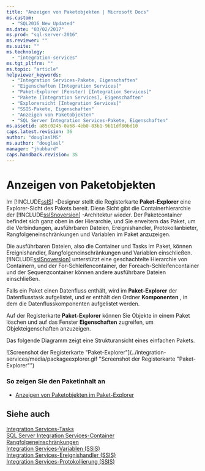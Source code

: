 ```yaml
---
title: "Anzeigen von Paketobjekten | Microsoft Docs"
ms.custom: 
  - "SQL2016_New_Updated"
ms.date: "03/02/2017"
ms.prod: "sql-server-2016"
ms.reviewer: ""
ms.suite: ""
ms.technology: 
  - "integration-services"
ms.tgt_pltfrm: ""
ms.topic: "article"
helpviewer_keywords: 
  - "Integration Services-Pakete, Eigenschaften"
  - "Eigenschaften [Integration Services]"
  - "Paket-Explorer (Fenster) [Integration Services]"
  - "Pakete [Integration Services], Eigenschaften"
  - "Explorersicht [Integration Services]"
  - "SSIS-Pakete, Eigenschaften"
  - "Anzeigen von Paketobjekten"
  - "SQL Server Integration Services-Pakete, Eigenschaften"
ms.assetid: a85c0245-0a68-4eb0-83b1-9b11df80bd10
caps.latest.revision: 36
author: "douglaslMS"
ms.author: "douglasl"
manager: "jhubbard"
caps.handback.revision: 35
---
```

# Anzeigen von Paketobjekten
  Im [!INCLUDE[ssIS](../includes/ssis-md.md)] -Designer stellt die Registerkarte **Paket-Explorer** eine Explorer-Sicht des Pakets bereit. Diese Sicht gibt die Containerhierarchie der [!INCLUDE[ssISnoversion](../includes/ssisnoversion-md.md)] -Architektur wieder. Der Paketcontainer befindet sich ganz oben in der Hierarchie, und Sie erweitern das Paket, um die Verbindungen, ausführbaren Dateien, Ereignishandler, Protokollanbieter, Rangfolgeneinschränkungen und Variablen im Paket anzuzeigen.  
  
 Die ausführbaren Dateien, also die Container und Tasks im Paket, können Ereignishandler, Rangfolgeneinschränkungen und Variablen einschließen. [!INCLUDE[ssISnoversion](../includes/ssisnoversion-md.md)] unterstützt eine geschachtelte Hierarchie von Containern, und der For-Schleifencontainer, der Foreach-Schleifencontainer und der Sequenzcontainer können andere ausführbare Dateien einschließen.  
  
 Falls ein Paket einen Datenfluss enthält, wird im **Paket-Explorer** der Datenflusstask aufgelistet, und er enthält den Ordner **Komponenten** , in dem die Datenflusskomponenten aufgelistet werden.  
  
 Auf der Registerkarte **Paket-Explorer** können Sie Objekte in einem Paket löschen und auf das Fenster **Eigenschaften** zugreifen, um Objekteigenschaften anzuzeigen.  
  
 Das folgende Diagramm zeigt eine Strukturansicht eines einfachen Pakets.  
  
 ![Screenshot der Registerkarte "Paket-Explorer"](../integration-services/media/packageexplorer.gif "Screenshot der Registerkarte "Paket-Explorer"")  
  
### So zeigen Sie den Paketinhalt an  
  
-   [Anzeigen von Paketobjekten im Paket-Explorer](../Topic/View%20Package%20Objects%20in%20Package%20Explorer.md)  
  
## Siehe auch  
 [Integration Services-Tasks](../integration-services/control-flow/integration-services-tasks.md)   
 [SQL Server Integration Services-Container](../integration-services/control-flow/integration-services-containers.md)   
 [Rangfolgeneinschränkungen](../integration-services/control-flow/precedence-constraints.md)   
 [Integration Services-Variablen &#40;SSIS&#41;](../integration-services/integration-services-ssis-variables.md)   
 [Integration Services-Ereignishandler &#40;SSIS&#41;](../integration-services/integration-services-ssis-event-handlers.md)   
 [Integration Services-Protokollierung &#40;SSIS&#41;](../integration-services/performance/integration-services-ssis-logging.md)  
  
  